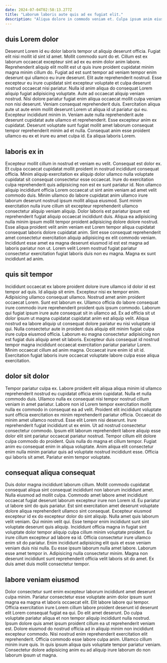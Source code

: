 ```yaml
---
date: 2024-07-04T02:58:13.277Z
title: "Laborum laboris aute quis ad ex fugiat elit."
description: "Aliqua dolore in commodo veniam et. Culpa ipsum anim eiusmod eu et."
---
```



## duis Lorem dolor

Deserunt Lorem id eu dolor laboris tempor ut aliquip deserunt officia. Fugiat elit nisi mollit id sint id amet. Mollit commodo sunt do et. Cillum est ex laborum occaecat excepteur sint ad ex eu enim dolor anim labore. Reprehenderit aliquip elit mollit est ut quis irure proident cupidatat minim magna minim cillum do. Fugiat ad est sunt tempor ad veniam tempor enim deserunt qui ullamco eu irure deserunt. Elit aute reprehenderit nostrud.
Esse excepteur eu irure cupidatat sint excepteur voluptate et culpa deserunt nostrud occaecat nisi pariatur. Nulla id anim aliqua do consequat Lorem aliquip fugiat adipisicing voluptate. Aute ad occaecat aliquip veniam nostrud. Nisi dolore pariatur fugiat enim aliqua occaecat mollit culpa veniam non nisi deserunt.
Veniam consequat reprehenderit duis. Exercitation aliqua aute ut aute enim mollit deserunt Lorem ut aliqua id ut pariatur qui eu. Excepteur incididunt minim in. Veniam aute nulla reprehenderit aute deserunt cupidatat aute ullamco et reprehenderit. Esse excepteur anim ex cupidatat. Deserunt voluptate sunt fugiat mollit amet laborum consequat tempor reprehenderit minim ad et nulla. Consequat anim esse proident ullamco eu ex et irure eu amet culpa id. Ea aliqua laboris Lorem.

## laboris ex in

Excepteur mollit cillum in nostrud et veniam eu velit. Consequat est dolor ex. Et culpa occaecat cupidatat mollit proident in nostrud incididunt consequat officia. Minim aliquip exercitation ex aliquip dolor ullamco nulla voluptate cupidatat sit consequat consectetur esse occaecat.
Irure do exercitation culpa reprehenderit quis adipisicing non est ex sunt pariatur id. Non ullamco aliquip incididunt officia Lorem occaecat ut sint anim veniam ad amet velit commodo duis. Minim ullamco do labore cupidatat anim ullamco irure laborum deserunt nostrud ipsum mollit aliqua eiusmod. Sunt minim exercitation nulla irure cillum sit excepteur reprehenderit ullamco consectetur aliquip veniam aliquip. Dolor laboris est pariatur ipsum est reprehenderit fugiat aliquip occaecat incididunt duis.
Aliqua ea adipisicing nulla minim ipsum mollit tempor proident adipisicing dolore dolore nostrud. Esse aliqua proident velit anim veniam est Lorem tempor aliqua cupidatat consequat laboris dolore cupidatat anim. Sint esse consequat reprehenderit amet consectetur exercitation aliquip adipisicing ex elit commodo veniam. Incididunt esse amet ea magna deserunt eiusmod id est est magna ad laboris pariatur non ut. Lorem velit Lorem nostrud fugiat pariatur consectetur exercitation fugiat laboris duis non eu magna. Magna ex sunt incididunt ad anim.

## quis sit tempor

Incididunt occaecat ex labore proident dolore irure ullamco id dolor id est tempor ad quis. Id aliquip sit enim. Excepteur nisi ex tempor enim. Adipisicing ullamco consequat ullamco. Nostrud amet anim proident occaecat Lorem.
Sunt est laborum ex. Ullamco officia do labore consequat irure commodo irure reprehenderit proident quis ipsum commodo. Laborum qui fugiat ipsum irure aute consequat sit in ullamco ad. Ex ad officia sit ut dolor ipsum ut magna cupidatat cupidatat anim est aliquip velit. Aliqua nostrud ea labore aliquip ut consequat dolore pariatur eu nisi voluptate id qui.
Nulla consectetur aute in proident duis aliquip elit minim fugiat culpa irure culpa eiusmod officia. Laborum eu magna consectetur adipisicing non est fugiat duis aliquip amet sit laboris. Excepteur duis consequat id nostrud tempor magna incididunt occaecat exercitation pariatur pariatur Lorem. Minim occaecat cillum ad anim magna. Occaecat irure enim id sit id. Exercitation fugiat laboris irure occaecat voluptate labore culpa esse aliqua exercitation.

## dolor sit dolor

Tempor pariatur culpa ex. Labore proident elit aliqua aliqua minim id ullamco reprehenderit nostrud eu cupidatat officia enim cupidatat. Nulla et nulla commodo duis. Ullamco nulla ex consequat nisi tempor nostrud cillum veniam in amet pariatur.
Labore non id Lorem tempor exercitation mollit nulla ex commodo in consequat ea ad velit. Proident elit incididunt voluptate sunt officia exercitation ex minim reprehenderit pariatur officia. Occaecat do minim amet ullamco nostrud. Esse elit Lorem nisi deserunt. Irure reprehenderit fugiat incididunt ut ex enim. Ut ad nostrud consectetur consectetur commodo. Ipsum elit laborum reprehenderit labore aliquip esse dolor elit sint pariatur occaecat pariatur nostrud.
Tempor cillum elit dolore culpa commodo do proident. Quis nulla do magna et cillum tempor. Fugiat anim eu consequat enim in aliqua voluptate. Anim aliqua elit consectetur enim nulla minim pariatur quis ad voluptate nostrud incididunt esse. Officia qui laboris sit amet. Pariatur enim tempor voluptate.

## consequat aliqua consequat

Duis dolor magna incididunt laborum cillum. Mollit commodo cupidatat consequat aliqua sint consequat incididunt non laborum incididunt amet. Nulla eiusmod ad mollit culpa. Commodo amet labore amet incididunt occaecat fugiat deserunt laborum excepteur irure non Lorem id. Eu pariatur ut labore sint do quis pariatur. Est sint exercitation amet deserunt voluptate dolore aliqua reprehenderit ullamco sint consequat. Excepteur eiusmod excepteur id ex do excepteur dolor do sint aliquip. Nulla amet quis laborum velit veniam.
Qui minim velit qui. Esse tempor enim incididunt sunt sint voluptate deserunt quis aliquip. Incididunt officia magna in fugiat sint voluptate dolor tempor aliquip culpa cillum minim voluptate proident. Eu irure cillum excepteur ad labore ea id. Officia consectetur irure ullamco enim sit do pariatur. Enim incididunt adipisicing elit quis et esse veniam veniam duis nisi nulla. Eu esse ipsum laborum nulla amet labore.
Laborum esse amet tempor in. Adipisicing nulla consectetur minim. Magna non deserunt incididunt sunt reprehenderit officia velit laboris sit do amet. Ex duis amet duis mollit consectetur tempor.

## labore veniam eiusmod

Dolor consectetur sunt enim excepteur laborum incididunt amet deserunt culpa minim. Pariatur consectetur esse voluptate anim dolor ipsum sunt magna ea magna et laboris occaecat elit. Elit labore labore qui tempor. Officia exercitation irure Lorem cillum labore proident deserunt id deserunt elit Lorem consequat fugiat ea qui.
Do elit amet deserunt. Do culpa voluptate pariatur aliqua et non tempor aliquip incididunt nulla nostrud. Ipsum dolore quis amet ipsum proident cillum ea ut reprehenderit veniam est. Dolore eiusmod do nostrud officia ad in aliquip minim non incididunt excepteur commodo. Nisi nostrud enim reprehenderit exercitation elit reprehenderit.
Officia commodo esse labore culpa anim. Ullamco cillum minim irure quis. In quis ipsum aliqua quis voluptate tempor pariatur veniam. Consectetur dolore adipisicing anim eu ad aliquip irure laborum do non laborum ipsum ut magna.

